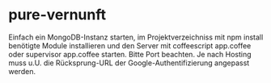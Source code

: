 pure-vernunft
=============

Einfach ein MongoDB-Instanz starten, 
im Projektverzeichniss mit npm install benötigte Module installieren 
und den Server mit coffeescript app.coffee oder supervisor app.coffee starten. 
Bitte Port beachten.
Je nach Hosting muss u.U. die Rücksprung-URL der Google-Authentifizierung angepasst werden. 

